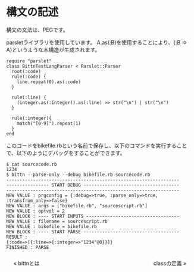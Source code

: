 # 構文の記述
構文の文法は、PEGです。

parsletライブラリを使用しています。
A.as(:B)を使用することにより、{:B => A}というような木構造が生成されます。
```
require "parslet"
class BittnTestLangParser < Parslet::Parser
  root(:code)
  rule(:code) {
    line.repeat(0).as(:code)
  }

  rule(:line) {
    (integer.as(:integer)).as(:line) >> str("\n") | str("\n")
  }

  rule(:integer){
    match("[0-9]").repeat(1)
  }
end
```
このコードをbikefile.rbという名前で保存し、以下のコマンドを実行することで、以下のようにデバッグをすることができます。
```
$ cat sourcecode.rb
1234
$ bittn --parse-only --debug bikefile.rb sourcecode.rb
-----------------------------------------------------------------
---------------- START DEBUG ------------------------------------
-----------------------------------------------------------------
NEW VALUE : prgconfig = {:debug=>true, :parse_only=>true, :transfrom_only=>false}
NEW VALUE : args = ["bikefile.rb", "sourcescript.rb"]
NEW VALUE : optvol = 2
NEW BLOCK : ---- START INPUTS -----------------------------------
NEW VALUE : filename = sourcescript.rb
NEW VALUE : bikefile = bikefile.rb
NEW BLOCK : ---- START PARSE ------------------------------------
RESULT :
{:code=>[{:line=>{:integer=>"1234"@0}}]}
FINISHED : PARSE
```

<style>
ul.pageNav01 {
	margin: 0 0 10px;
	padding: 10px 10px 0px;
	text-align: center;
}

ul.pageNav01 li.mae {
	display: inline;
	margin: 0 2px;
	float: left;
	padding: 0;
}

ul.pageNav01 li.tugi {
	display: inline;
	margin: 0 2px;
	float: right;
	padding: 0;
}

ul.pageNav01 li span,
ul.pageNav01 li a {
	display: inline-block;
	margin-bottom: 5px;
	padding: 1px 8px;
	background: #fff;
	text-decoration: none;
	vertical-align: middle;
}

ul.pageNav01 li a:hover {
	background: #eeeff7;
	border-color: #00f;
}
</style>
<ul class="pageNav01">
<li class="mae"><a href="https://bittn.github.io/docs/1">&laquo; bittnとは</a></li>
<li class="tugi"><a href="https://bittn.github.io/docs/3">classの定義 &raquo;</a></li>
</ul>
